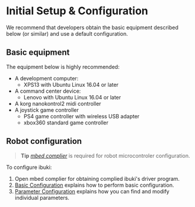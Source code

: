 # Initial Setup & Configuration

We recommend that developers obtain the basic equipment described below (or similar) and use a default configuration.

## Basic equipment

The equipment below is highly recommended:

* A development computer:
  * XPS13 with Ubuntu Linux 16.04 or later
* A command center device:
  * Lenovo with Ubuntu Linux 16.04 or later
* A korg nanokontrol2 midi controller
* A joystick game controller
  * PS4 game controller with wireless USB adapter
  * xbox360 standard game controller

## Robot configuration

> **Tip** [*mbed complier*](https://os.mbed.com) is required for robot microcontroler configuration.

To configure ibuki:

1. Open mbed complier for obtaining complied ibuki's driver program.
1. [Basic Configuration](/en/config.md) explains how to perform basic configuration.
1. [Parameter Configuration](/en/parameters.md) explains how you can find and modify individual parameters.
